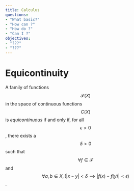 ```yaml
---
title: Calculus
questions:
- "What basic?"
- "How can ?"
- "How do ?"
- "Can I ?"
objectives:
- "???"
- "???"
---
```

# Equicontinuity
 A family of functions $$\mathcal{F}(X)$$ in the space of continuous functions $$C(X)$$ is *equicontinuous* if and only if, for all $$\epsilon>0$$, there exists a $$\delta >0$$ such that $$
 \forall f \in \mathcal{F}
 $$ and $$
 \forall a,b \in X, (|x-y| < \delta \implies |f(x)-f(y)| < \epsilon)
 $$.